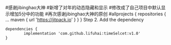 #感谢jibinghao大神
#新增了对年的动态隐藏和显示
#修改成了自己项目中默认显示增加5分中的功能
#再次感谢jibinghao大神的原创
#allprojects {
		repositories {
			...
			maven { url 'https://jitpack.io' }
		}
	}
Step 2. Add the dependency

	dependencies {
	        implementation 'com.github.lifuhai:timeSelcet:v1.0'
	}
